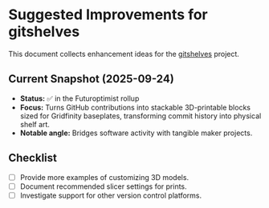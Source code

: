 # Suggested Improvements for gitshelves

This document collects enhancement ideas for the [gitshelves](https://github.com/futuroptimist/gitshelves) project.

## Current Snapshot (2025-09-24)

- **Status:** ✅ in the Futuroptimist rollup
- **Focus:** Turns GitHub contributions into stackable 3D-printable blocks sized for Gridfinity
  baseplates, transforming commit history into physical shelf art.
- **Notable angle:** Bridges software activity with tangible maker projects.

## Checklist

- [ ] Provide more examples of customizing 3D models.
- [ ] Document recommended slicer settings for prints.
- [ ] Investigate support for other version control platforms.
